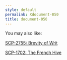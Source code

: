 ```yaml
---
style: default
permalink: Xdocument-050
title: document-050
---
```

You may also like:

[SCP-2755: Brevity of Writ](http://scp-wiki.net/scp-2755)

[SCP-1702: The French Hive](http://scp-wiki.net/scp-1702)

